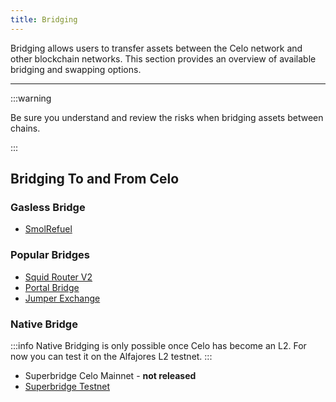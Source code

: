 ```yaml
---
title: Bridging
---
```


Bridging allows users to transfer assets between the Celo network and other blockchain networks. This section provides an overview of available bridging and swapping options.

---

:::warning

Be sure you understand and review the risks when bridging assets between chains.

:::

## Bridging To and From Celo

### Gasless Bridge

- [SmolRefuel](https://smolrefuel.com/?outboundChain=42220)

### Popular Bridges

- [Squid Router V2](https://v2.app.squidrouter.com/?chains=10%2C42220&tokens=0xeeeeeeeeeeeeeeeeeeeeeeeeeeeeeeeeeeeeeeee%2C0x471ece3750da237f93b8e339c536989b8978a438)
- [Portal Bridge](https://portalbridge.com/)
- [Jumper Exchange](https://jumper.exchange/?fromChain=10&fromToken=0x0000000000000000000000000000000000000000&toChain=42220&toToken=0x471EcE3750Da237f93B8E339c536989b8978a438)


### Native Bridge

:::info
Native Bridging is only possible once Celo has become an L2. For now you can test it on the Alfajores L2 testnet.
:::


- Superbridge Celo Mainnet - **not released**
- [Superbridge Testnet](https://superbridge.app/celo-testnet)
